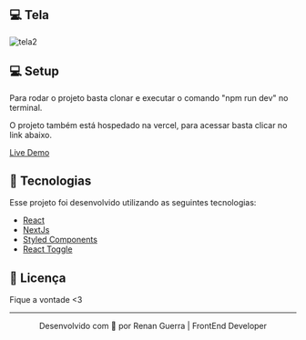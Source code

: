 ## 💻 Tela

![tela2](https://user-images.githubusercontent.com/53278938/119911935-c3d84c80-bf30-11eb-98ac-9e952cd85ac5.png)

## 💻 Setup

Para rodar o projeto basta clonar e executar o comando "npm run dev" no terminal.

O projeto também está hospedado na vercel, para acessar basta clicar no link abaixo.

[Live Demo](https://frontend-maquinadobem.vercel.app/)

## 🚀 Tecnologias

Esse projeto foi desenvolvido utilizando as seguintes tecnologias:

- [React](https://reactjs.org/)
- [NextJs](https://nextjs.org/)
- [Styled Components](https://styled-components.com/)
- [React Toggle](https://www.npmjs.com/package/react-toggle)

## 📝 Licença

Fique a vontade <3

---

<p align="center">Desenvolvido com 💜 por Renan Guerra | FrontEnd Developer </p>
